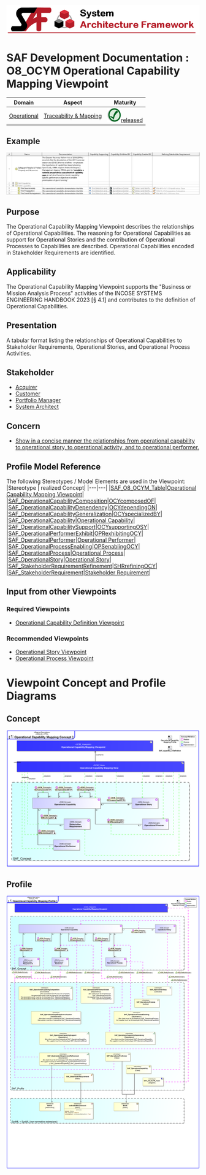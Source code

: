![System Architecture Framework](../../diagrams/Banner_SAF.png)
# SAF Development Documentation : **O8_OCYM** Operational Capability Mapping Viewpoint
|**Domain**|**Aspect**|**Maturity**|
| --- | --- | --- |
|[Operational](../../domains.md#Domain-Operational)|[Traceability & Mapping](../../aspects.md#Aspect-Traceability-&-Mapping)|![Released](../../diagrams/Symbol_confirmed.png )[released](../../using-saf/maturity.md#released)|
## Example
![Operational-Capability-Mapping-Viewpoint-primary-example.svg](../../diagrams/vp-examples/Operational-Capability-Mapping-Viewpoint-primary-example.svg)
## Purpose
The Operational Capability Mapping Viewpoint describes the relationships of Operational Capabilities. The reasoning for Operational Capabilities as support for Operational Stories and the contribution of Operational Processes to Capabilities are described. Operational Capabilities encoded in Stakeholder Requirements are identified.
## Applicability
The Operational Capability Mapping Viewpoint supports the "Business or Mission Analysis Process" activities of the INCOSE SYSTEMS ENGINEERING HANDBOOK 2023 [§ 4.1] and contributes to the definition of Operational Capabilities.
## Presentation
A tabular format listing the relationships of Operational Capabilities to Stakeholder Requirements, Operational Stories, and Operational Process Activities.

## Stakeholder
* [Acquirer](../../stakeholders.md#Acquirer)
* [Customer](../../stakeholders.md#Customer)
* [Portfolio Manager](../../stakeholders.md#Portfolio-Manager)
* [System Architect](../../stakeholders.md#System-Architect)
## Concern
* [Show in a concise manner the relationships from operational capability to operational story, to operational activity, and to operational performer.](../../concerns.md#_2021x_2_8710274_1674576758591_594647_23070)
## Profile Model Reference
The following Stereotypes / Model Elements are used in the Viewpoint:
|Stereotype | realized Concept|
|---|---|
|[SAF_O8_OCYM_Table](../../stereotypes.md#saf_o8_ocym_table)|[Operational Capability Mapping Viewpoint](../concept/concepts.md#Operational-Capability-Mapping-Viewpoint)|
|[SAF_OperationalCapabilityComposition](../../stereotypes.md#saf_operationalcapabilitycomposition)|[OCYcomposedOF](../concept/concepts.md#OCYcomposedOF)|
|[SAF_OperationalCapabilityDependency](../../stereotypes.md#saf_operationalcapabilitydependency)|[OCYdependingON](../concept/concepts.md#OCYdependingON)|
|[SAF_OperationalCapabilityGeneralization](../../stereotypes.md#saf_operationalcapabilitygeneralization)|[OCYspecializedBY](../concept/concepts.md#OCYspecializedBY)|
|[SAF_OperationalCapability](../../stereotypes.md#saf_operationalcapability)|[Operational Capability](../concept/concepts.md#Operational-Capability)|
|[SAF_OperationalCapabilitySupport](../../stereotypes.md#saf_operationalcapabilitysupport)|[OCYsupportingOSY](../concept/concepts.md#OCYsupportingOSY)|
|[SAF_OperationalPerformerExhibit](../../stereotypes.md#saf_operationalperformerexhibit)|[OPRexhibitingOCY](../concept/concepts.md#OPRexhibitingOCY)|
|[SAF_OperationalPerformer](../../stereotypes.md#saf_operationalperformer)|[Operational Performer](../concept/concepts.md#Operational-Performer)|
|[SAF_OperationalProcessEnabling](../../stereotypes.md#saf_operationalprocessenabling)|[OPSenablingOCY](../concept/concepts.md#OPSenablingOCY)|
|[SAF_OperationalProcess](../../stereotypes.md#saf_operationalprocess)|[Operational Process](../concept/concepts.md#Operational-Process)|
|[SAF_OperationalStory](../../stereotypes.md#saf_operationalstory)|[Operational Story](../concept/concepts.md#Operational-Story)|
|[SAF_StakeholderRequirementRefinement](../../stereotypes.md#saf_stakeholderrequirementrefinement)|[SHRrefiningOCY](../concept/concepts.md#SHRrefiningOCY)|
|[SAF_StakeholderRequirement](../../stereotypes.md#saf_stakeholderrequirement)|[Stakeholder Requirement](../concept/concepts.md#Stakeholder-Requirement)|
## Input from other Viewpoints
### Required Viewpoints
* [Operational Capability Definition Viewpoint](Operational-Capability-Definition-Viewpoint.md)
### Recommended Viewpoints
* [Operational Story Viewpoint](Operational-Story-Viewpoint.md)
* [Operational Process Viewpoint](Operational-Process-Viewpoint.md)
# Viewpoint Concept and Profile Diagrams
## Concept
![Operational Capability Mapping Concept](diagrams/Operational-Capability-Mapping-Concept.svg)
## Profile
![Operational Capability Mapping Profile](diagrams/Operational-Capability-Mapping-Profile.svg)
